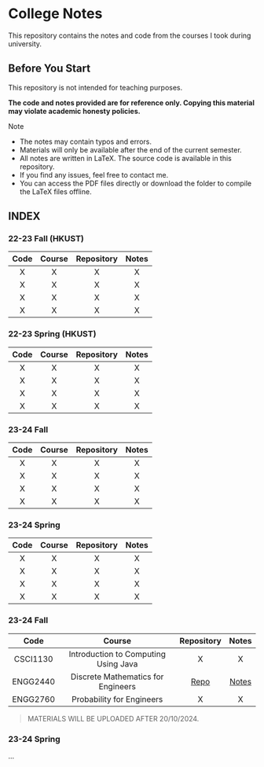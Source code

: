 # College Notes

This repository contains the notes and code from the courses I took during university.

## Before You Start

This repository is not intended for teaching purposes.

**The code and notes provided are for reference only. Copying this material may violate academic honesty policies.**

> [!Note]
> + The notes may contain typos and errors.
> + Materials will only be available after the end of the current semester.
> + All notes are written in LaTeX. The source code is available in this repository.
> + If you find any issues, feel free to contact me.
> + You can access the PDF files directly or download the folder to compile the LaTeX files offline.

## INDEX

### 22-23 Fall (HKUST)
|  Code  |  Course  |  Repository  |  Notes  |
|  :---:  |  :---:  |  :---:  |  :---:  |
|  X  |  X  |  X  |  X  |
|  X  |  X  |  X  |  X  |
|  X  |  X  |  X  |  X  |
|  X  |  X  |  X  |  X  |

### 22-23 Spring (HKUST)
|  Code  |  Course  |  Repository  |  Notes  |
|  :---:  |  :---:  |  :---:  |  :---:  |
|  X  |  X  |  X  |  X  |
|  X  |  X  |  X  |  X  |
|  X  |  X  |  X  |  X  |
|  X  |  X  |  X  |  X  |

### 23-24 Fall
|  Code  |  Course  |  Repository  |  Notes  |
|  :---:  |  :---:  |  :---:  |  :---:  |
|  X  |  X  |  X  |  X  |
|  X  |  X  |  X  |  X  |
|  X  |  X  |  X  |  X  |
|  X  |  X  |  X  |  X  |

### 23-24 Spring
|  Code  |  Course  |  Repository  |  Notes  |
|  :---:  |  :---:  |  :---:  |  :---:  |
|  X  |  X  |  X  |  X  |
|  X  |  X  |  X  |  X  |
|  X  |  X  |  X  |  X  |
|  X  |  X  |  X  |  X  |

### 23-24 Fall
|  Code  |  Course  |  Repository  |  Notes  |
|  :---:  |  :---:  |  :---:  |  :---:  |
|  CSCI1130  |  Introduction to Computing Using Java  |  X  |  X  |
|  ENGG2440  |  Discrete Mathematics for Engineers  |  [Repo](ENGG2440)  |  [Notes](https://github.com/dizzyryan/Notes/blob/b5ada08437728b756276dced2cec9b30b24cc8ed/ENGG2440/ENGG2440.pdf)  |
|  ENGG2760  |  Probability for Engineers  |  X  |  X  |

> MATERIALS WILL BE UPLOADED AFTER 20/10/2024.

### 23-24 Spring
...


